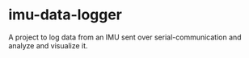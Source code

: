 # imu-data-logger
A project to log data from an IMU sent over serial-communication and analyze and visualize it.
